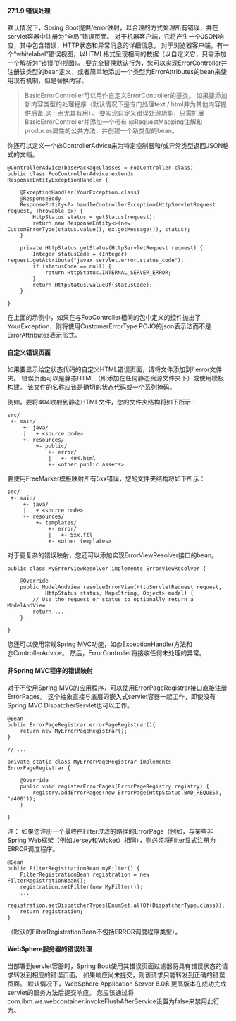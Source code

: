 #### 27.1.9 错误处理

默认情况下，Spring Boot提供/error映射，以合理的方式处理所有错误，并在servlet容器中注册为“全局”错误页面。 对于机器客户端，它将产生一个JSON响应，其中包含错误，HTTP状态和异常消息的详细信息。 对于浏览器客户端，有一个“whitelabel”错误视图，以HTML格式呈现相同的数据（以自定义它，只需添加一个解析为“错误”的视图）。 要完全替换默认行为，您可以实现ErrorController并注册该类型的bean定义，或者简单地添加一个类型为ErrorAttributes的bean来使用现有机制，但是替换内容。

> BasicErrorController可以用作自定义ErrorController的基类。 如果要添加新内容类型的处理程序（默认情况下是专门处理text / html并为其他内容提供后备,这一点尤其有用）。 要实现自定义错误处理功能，只需扩展BasicErrorController并添加一个带有 @RequestMapping注解和produces属性的公共方法，并创建一个新类型的bean。

你还可以定义一个@ControllerAdvice来为特定控制器和/或异常类型返回JSON格式的文档。

```
@ControllerAdvice(basePackageClasses = FooController.class)
public class FooControllerAdvice extends ResponseEntityExceptionHandler {

    @ExceptionHandler(YourException.class)
    @ResponseBody
    ResponseEntity<?> handleControllerException(HttpServletRequest request, Throwable ex) {
        HttpStatus status = getStatus(request);
        return new ResponseEntity<>(new CustomErrorType(status.value(), ex.getMessage()), status);
    }

    private HttpStatus getStatus(HttpServletRequest request) {
        Integer statusCode = (Integer) request.getAttribute("javax.servlet.error.status_code");
        if (statusCode == null) {
            return HttpStatus.INTERNAL_SERVER_ERROR;
        }
        return HttpStatus.valueOf(statusCode);
    }

}
```

在上面的示例中，如果在与FooController相同的包中定义的控件抛出了YourException，则将使用CustomerErrorType POJO的json表示法而不是ErrorAttributes表示形式。

#### 自定义错误页面

如果要显示给定状态代码的自定义HTML错误页面，请将文件添加到/ error文件夹。 错误页面可以是静态HTML（即添加在任何静态资源文件夹下）或使用模板构建。 该文件的名称应该是确切的状态代码或一个系列掩码。

例如，要将404映射到静态HTML文件，您的文件夹结构将如下所示：

```
src/
 +- main/
     +- java/
     |   + <source code>
     +- resources/
         +- public/
             +- error/
             |   +- 404.html
             +- <other public assets>
```

要使用FreeMarker模板映射所有5xx错误，您的文件夹结构将如下所示：

```
src/
 +- main/
     +- java/
     |   + <source code>
     +- resources/
         +- templates/
             +- error/
             |   +- 5xx.ftl
             +- <other templates>
```

对于更复杂的错误映射，您还可以添加实现ErrorViewResolver接口的bean。

```
public class MyErrorViewResolver implements ErrorViewResolver {

    @Override
    public ModelAndView resolveErrorView(HttpServletRequest request,
            HttpStatus status, Map<String, Object> model) {
        // Use the request or status to optionally return a ModelAndView
        return ...
    }

}
```

您还可以使用常规Spring MVC功能，如@ExceptionHandler方法和@ControllerAdvice。 然后，ErrorController将接收任何未处理的异常。

#### 非Spring MVC程序的错误映射

对于不使用Spring MVC的应用程序，可以使用ErrorPageRegistrar接口直接注册ErrorPages。 这个抽象直接与底层的嵌入式servlet容器一起工作，即使没有Spring MVC DispatcherServlet也可以工作。

```
@Bean
public ErrorPageRegistrar errorPageRegistrar(){
    return new MyErrorPageRegistrar();
}

// ...

private static class MyErrorPageRegistrar implements ErrorPageRegistrar {

    @Override
    public void registerErrorPages(ErrorPageRegistry registry) {
        registry.addErrorPages(new ErrorPage(HttpStatus.BAD_REQUEST, "/400"));
    }

}
```

注： 如果您注册一个最终由Filter过滤的路径的ErrorPage（例如，与某些非Spring Web框架（例如Jersey和Wicket）相同），则必须将Filter显式注册为ERROR调度程序。

```
@Bean
public FilterRegistrationBean myFilter() {
    FilterRegistrationBean registration = new FilterRegistrationBean();
    registration.setFilter(new MyFilter());
    ...
    registration.setDispatcherTypes(EnumSet.allOf(DispatcherType.class));
    return registration;
}
```

（默认的FilterRegistrationBean不包括ERROR调度程序类型）。

#### WebSphere服务器的错误处理

当部署到servlet容器时，Spring Boot使用其错误页面过滤器将具有错误状态的请求转发到相应的错误页面。 如果响应尚未提交，则该请求只能转发到正确的错误页面。 默认情况下，WebSphere Application Server 8.0和更高版本在成功完成servlet的服务方法后提交响应。 您应该通过将com.ibm.ws.webcontainer.invokeFlushAfterService设置为false来禁用此行为。





